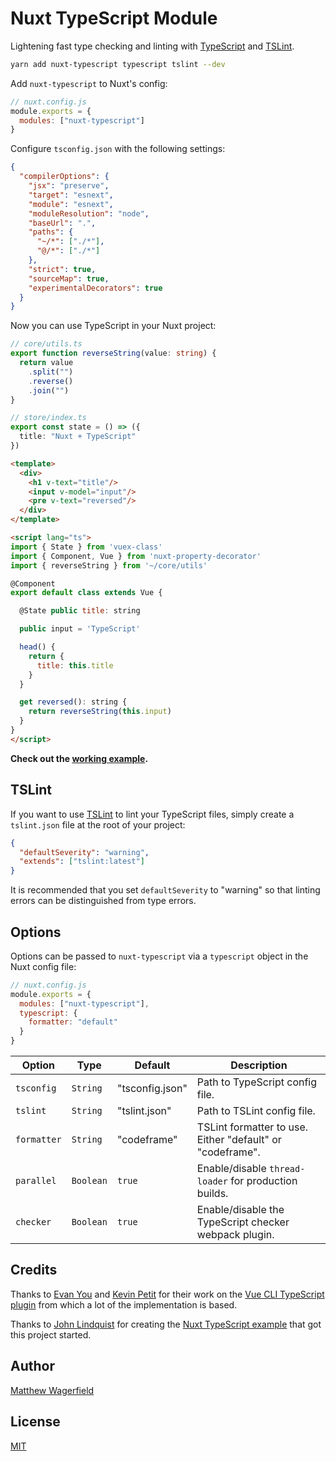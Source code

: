 # Nuxt TypeScript Module

Lightening fast type checking and linting with [TypeScript][typescript] and [TSLint][tslint].

```bash
yarn add nuxt-typescript typescript tslint --dev
```

Add `nuxt-typescript` to Nuxt's config:

```js
// nuxt.config.js
module.exports = {
  modules: ["nuxt-typescript"]
}
```

Configure `tsconfig.json` with the following settings:

```json
{
  "compilerOptions": {
    "jsx": "preserve",
    "target": "esnext",
    "module": "esnext",
    "moduleResolution": "node",
    "baseUrl": ".",
    "paths": {
      "~/*": ["./*"],
      "@/*": ["./*"]
    },
    "strict": true,
    "sourceMap": true,
    "experimentalDecorators": true
  }
}
```

Now you can use TypeScript in your Nuxt project:

```ts
// core/utils.ts
export function reverseString(value: string) {
  return value
    .split("")
    .reverse()
    .join("")
}
```

```ts
// store/index.ts
export const state = () => ({
  title: "Nuxt + TypeScript"
})
```

```html
<template>
  <div>
    <h1 v-text="title"/>
    <input v-model="input"/>
    <pre v-text="reversed"/>
  </div>
</template>

<script lang="ts">
import { State } from 'vuex-class'
import { Component, Vue } from 'nuxt-property-decorator'
import { reverseString } from '~/core/utils'

@Component
export default class extends Vue {

  @State public title: string

  public input = 'TypeScript'

  head() {
    return {
      title: this.title
    }
  }

  get reversed(): string {
    return reverseString(this.input)
  }
}
</script>
```

**Check out the [working example](example).**

## TSLint

If you want to use [TSLint][tslint] to lint your TypeScript files, simply create a `tslint.json` file at the root of your project:

```json
{
  "defaultSeverity": "warning",
  "extends": ["tslint:latest"]
}
```

It is recommended that you set `defaultSeverity` to "warning" so that linting errors can be distinguished from type errors.

## Options

Options can be passed to `nuxt-typescript` via a `typescript` object in the Nuxt config file:

```js
// nuxt.config.js
module.exports = {
  modules: ["nuxt-typescript"],
  typescript: {
    formatter: "default"
  }
}
```

| Option      | Type      | Default         | Description                                               |
| ----------- | --------- | --------------- | --------------------------------------------------------- |
| `tsconfig`  | `String`  | "tsconfig.json" | Path to TypeScript config file.                           |
| `tslint`    | `String`  | "tslint.json"   | Path to TSLint config file.                               |
| `formatter` | `String`  | "codeframe"     | TSLint formatter to use. Either "default" or "codeframe". |
| `parallel`  | `Boolean` | `true`          | Enable/disable `thread-loader` for production builds.     |
| `checker`   | `Boolean` | `true`          | Enable/disable the TypeScript checker webpack plugin.     |

## Credits

Thanks to [Evan You][evanyou] and [Kevin Petit][kevinpetit] for their work on the [Vue CLI TypeScript plugin][vue-cli-typescript] from which a lot of the implementation is based.

Thanks to [John Lindquist][johnlindquist] for creating the [Nuxt TypeScript example][nuxt-typescript-example] that got this project started.

## Author

[Matthew Wagerfield][wagerfield]

## License

[MIT][mit]

[nuxt]: https://nuxtjs.org
[tslint]: https://palantir.github.io/tslint
[typescript]: http://www.typescriptlang.org
[nuxt-typescript-example]: https://github.com/nuxt/nuxt.js/tree/dev/examples/typescript
[vue-cli-typescript]: https://github.com/vuejs/vue-cli/tree/dev/packages/%40vue/cli-plugin-typescript
[evanyou]: https://github.com/yyx990803
[johnlindquist]: https://github.com/johnlindquist
[kevinpetit]: https://github.com/kvpt
[wagerfield]: https://github.com/wagerfield
[mit]: https://opensource.org/licenses/MIT
